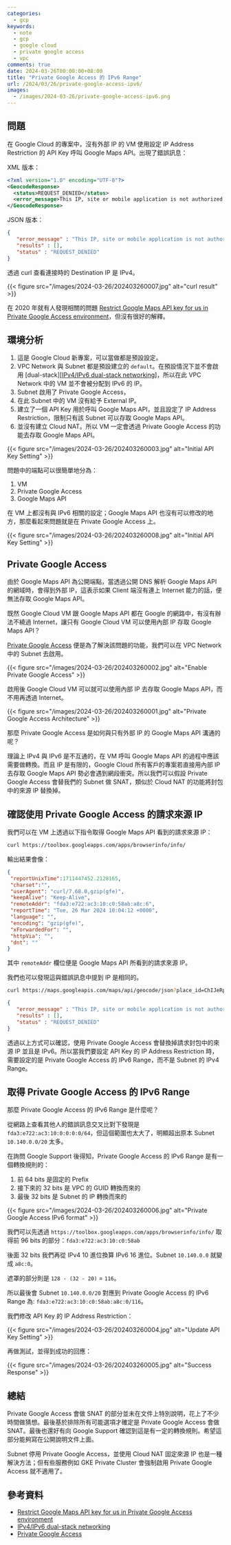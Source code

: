 ```yaml
---
categories:
  - gcp
keywords:
  - note
  - gcp
  - google cloud
  - private google access
  - vpc
comments: true
date: 2024-03-26T00:00:00+08:00
title: "Private Google Access 的 IPv6 Range"
url: /2024/03/26/private-google-access-ipv6/
images:
  - /images/2024-03-26/private-google-access-ipv6.png
---
```


## 問題

在 Google Cloud 的專案中，沒有外部 IP 的 VM 使用設定 IP Address Restriction 的 API Key 呼叫 Google Maps API。出現了錯誤訊息：

XML 版本：

```xml
<?xml version="1.0" encoding="UTF-8"?>
<GeocodeResponse>
  <status>REQUEST_DENIED</status>
  <error_message>This IP, site or mobile application is not authorized to use this API key. Request received from IP address fda3:e722:ac3:10:c0:58ab:a8c:6, with empty referer</error_message>
</GeocodeResponse>
```

JSON 版本：

```json
{
   "error_message" : "This IP, site or mobile application is not authorized to use this API key. Request received from IP address fda3:e722:ac3:10:c0:58ab:a8c:6, with empty referer",
   "results" : [],
   "status" : "REQUEST_DENIED"
}
```

透過 curl 查看連接時的 Destination IP 是 IPv4。

{{< figure src="/images/2024-03-26/202403260007.jpg" alt="curl result" >}}

在 2020 年就有人發現相關的問題 [Restrict Google Maps API key for us in Private Google Access environment][Restrict Google Maps API key for us in Private Google Access environment]，但沒有很好的解釋。

## 環境分析

1. 這是 Google Cloud 新專案，可以當做都是預設設定。
2. VPC Network 與 Subnet 都是預設建立的 `default`。在預設情況下並不會啟用 [dual-stack][[IPv4/IPv6 dual-stack networking]]，所以在此 VPC Network 中的 VM 並不會被分配到 IPv6 的 IP。
3. Subnet 啟用了 Private Google Access，
4. 在此 Subnet 中的 VM 沒有給予 External IP。
5. 建立了一個 API Key 用於呼叫 Google Maps API，並且設定了 IP Address Restriction，限制只有該 Subnet 可以存取 Google Maps API。
6. 並沒有建立 Cloud NAT。所以 VM 一定會透過 Private Google Access 的功能去存取 Google Maps API。

{{< figure src="/images/2024-03-26/202403260003.jpg" alt="Initial API Key Setting" >}}

問題中的端點可以很簡單地分為：
1. VM
2. Private Google Access
3. Google Maps API

在 VM 上都沒有與 IPv6 相關的設定；Google Maps API 也沒有可以修改的地方，那麼看起來問題就是在 Private Google Access 上。

{{< figure src="/images/2024-03-26/202403260008.jpg" alt="Initial API Key Setting" >}}

## Private Google Access

由於 Google Maps API 為公開端點，當透過公開 DNS 解析 Google Maps API 的網域時，會得到外部 IP，這表示如果 Client 端沒有連上 Internet 能力的話，便無法存取 Google Maps API。

既然 Google Cloud VM 跟 Google Maps API 都在 Google 的網路中，有沒有辦法不繞過 Internet，讓只有 Google Cloud VM 可以使用內部 IP 存取 Google Maps API？

[Private Google Access][Private Google Access] 便是為了解決該問題的功能，我們可以在 VPC Network 中的 Subnet 去啟用。

{{< figure src="/images/2024-03-26/202403260002.jpg" alt="Enable Private Google Access" >}}

啟用後 Google Cloud VM 可以就可以使用內部 IP 去存取 Google Maps API，而不用再透過 Internet。

{{< figure src="/images/2024-03-26/202403260001.jpg" alt="Private Google Access Architecture" >}}

那麼 Private Google Access 是如何與只有外部 IP 的 Google Maps API 溝通的呢？

理論上 IPv4 與 IPv6 是不互通的，在 VM 呼叫 Google Maps API 的過程中應該需要做轉換。而且 IP 是有限的，Google Cloud 所有客戶的專案若直接用內部 IP 去存取 Google Maps API 勢必會遇到網段衝突。所以我們可以假設 Private Google Access 會替我們的 Subnet 做 SNAT，類似於 Cloud NAT 的功能將封包中的來源 IP 替換掉。

## 確認使用 Private Google Access 的請求來源 IP

我們可以在 VM 上透過以下指令取得 Google Maps API 看到的請求來源 IP：

```bash
curl https://toolbox.googleapps.com/apps/browserinfo/info/
```

輸出結果會像：

```json
{
 "reportUnixTime":1711447452.2128165,
 "charset":"",
 "userAgent": "curl/7.68.0,gzip(gfe)",
 "keepAlive": "Keep-Alive",
 "remoteAddr": "fda3:e722:ac3:10:c0:58ab:a8c:6",
 "reportTime": "Tue, 26 Mar 2024 10:04:12 +0000",
 "language": "",
 "encoding": "gzip(gfe)",
 "xForwardedFor": "",
 "httpVia": "",
 "dnt": ""
}
```

其中 `remoteAddr` 欄位便是 Google Maps API 所看到的請求來源 IP。

我們也可以發現這與錯誤訊息中提到 IP 是相同的。

```bash
curl https://maps.googleapis.com/maps/api/geocode/json?place_id=ChIJeRpOeF67j4AR9ydy_PIzPuM&key=<YOUR_API_KEY>
```

```json
{
   "error_message" : "This IP, site or mobile application is not authorized to use this API key. Request received from IP address fda3:e722:ac3:10:c0:58ab:a8c:6, with empty referer",
   "results" : [],
   "status" : "REQUEST_DENIED"
}
```

透過以上方式可以確認，使用 Private Google Access 會替換掉請求封包中的來源 IP 並且是 IPv6。所以當我們要設定 API Key 的 IP Address Restriction 時，需要設定的是 Private Google Access 的 IPv6 Range，而不是 Subnet 的 IPv4 Range。

## 取得 Private Google Access 的 IPv6 Range

那麼 Private Google Access 的 IPv6 Range 是什麼呢？

從網路上查看其他人的錯誤訊息交叉比對下發現是 `fda3:e722:ac3:10:0:0:0:0/64`，但這個範圍也太大了，明顯超出原本 Subnet `10.140.0.0/20` 太多。

在詢問 Google Support 後得知，Private Google Access 的 IPv6 Range 是有一個轉換規則的：

1. 前 64 bits 是固定的 Prefix
2. 接下來的 32 bits 是 VPC 的 GUID 轉換而來的
3. 最後 32 bits 是 Subnet 的 IP 轉換而來的

{{< figure src="/images/2024-03-26/202403260006.jpg" alt="Private Google Access IPv6 format" >}}

我們可以先透過 `https://toolbox.googleapps.com/apps/browserinfo/info/` 取得前 96 bits 的部分：`fda3:e722:ac3:10:c0:58ab`

後面 32 bits 我們再從 IPv4 10 進位換算 IPv6 16 進位。Subnet `10.140.0.0` 就變成 `a8c:0`。

遮罩的部分則是 `128 - (32 - 20)` = `116`。

所以最後會 Subnet `10.140.0.0/20` 對應到 Private Google Access 的 IPv6 Range 為: `fda3:e722:ac3:10:c0:58ab:a8c:0/116`。

我們修改 API Key 的 IP Address Restriction：

{{< figure src="/images/2024-03-26/202403260004.jpg" alt="Update API Key Setting" >}}

再做測試，並得到成功的回應：

{{< figure src="/images/2024-03-26/202403260005.jpg" alt="Success Response" >}}

## 總結

Private Google Access 會做 SNAT 的部分並未在文件上特別說明，花上了不少時間做猜想。最後基於排除所有可能選項才確定是 Private Google Access 會做 SNAT。最後也還好有向 Google Support 確認到這是有一定的轉換規則。希望這部分能夠寫在公開說明文件上面。

Subnet 停用 Private Google Access，並使用 Cloud NAT 固定來源 IP 也是一種解決方法；但有些服務例如 GKE Private Cluster 會強制啟用 Private Google Access 就不適用了。

## 參考資料
- [Restrict Google Maps API key for us in Private Google Access environment][Restrict Google Maps API key for us in Private Google Access environment]
- [IPv4/IPv6 dual-stack networking][IPv4/IPv6 dual-stack networking]
- [Private Google Access][Private Google Access]

<!-- Links -->
[Restrict Google Maps API key for us in Private Google Access environment]: https://stackoverflow.com/questions/63921749/restrict-google-maps-api-key-for-us-in-private-google-access-environment
[IPv4/IPv6 dual-stack networking]: https://cloud.google.com/anthos/clusters/docs/bare-metal/latest/how-to/dual-stack-networking
[Private Google Access]: https://cloud.google.com/vpc/docs/private-google-access
